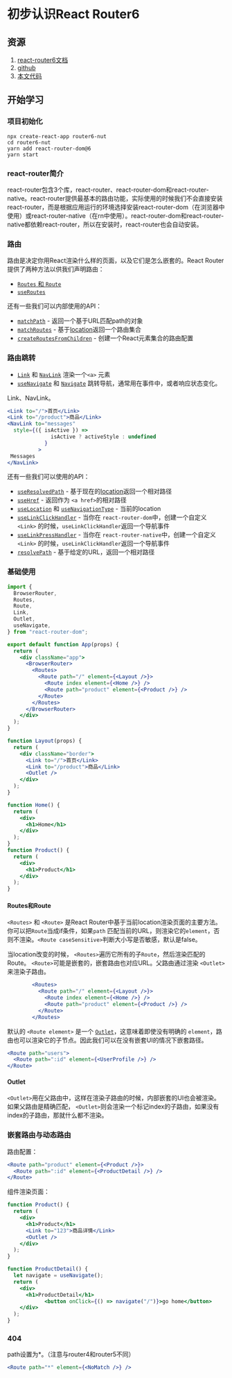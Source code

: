 # 初步认识React Router6



## 资源

1. [react-router6文档](https://reactrouter.com/docs/en/v6)
2. [github](https://github.com/remix-run/react-router)
2. [本文代码](https://github.com/bubucuo/router6-nut)



## 开始学习

### 项目初始化

```
npx create-react-app router6-nut
cd router6-nut
yarn add react-router-dom@6
yarn start
```



### react-router简介

react-router包含3个库，react-router、react-router-dom和react-router-native。react-router提供最基本的路由功能，实际使用的时候我们不会直接安装react-router，而是根据应用运行的环境选择安装react-router-dom（在浏览器中使用）或react-router-native（在rn中使用）。react-router-dom和react-router-native都依赖react-router，所以在安装时，react-router也会自动安装。



### 路由

路由是决定你用React渲染什么样的页面，以及它们是怎么嵌套的。React Router提供了两种方法以供我们声明路由：

- [`Routes` 和 `Route`](https://reactrouter.com/docs/en/v6/api#routes-and-route)
- [`useRoutes`](https://reactrouter.com/docs/en/v6/api#useroutes) 

还有一些我们可以内部使用的API：

- [`matchPath`](https://reactrouter.com/docs/en/v6/api#matchpath) - 返回一个基于URL匹配path的对象
- [`matchRoutes`](https://reactrouter.com/docs/en/v6/api#matchroutes) - 基于[location](https://reactrouter.com/docs/en/v6/api#location)返回一个路由集合
- [`createRoutesFromChildren`](https://reactrouter.com/docs/en/v6/api#createroutesfromchildren) - 创建一个React元素集合的路由配置 



### 路由跳转

- [`Link`](https://reactrouter.com/docs/en/v6/api#link) 和 [`NavLink`](https://reactrouter.com/docs/en/v6/api#navlink) 渲染一个`<a>` 元素
- [`useNavigate`](https://reactrouter.com/docs/en/v6/api#usenavigate) 和 [`Navigate`](https://reactrouter.com/docs/en/v6/api#navigate) 跳转导航，通常用在事件中，或者响应状态变化。

Link、NavLink。

```jsx
<Link to="/">首页</Link>
<Link to="/product">商品</Link>
<NavLink to="messages" 
  style={({ isActive }) =>
              isActive ? activeStyle : undefined
            }
          >
 Messages          
</NavLink>
```

还有一些我们可以使用的API：

- [`useResolvedPath`](https://reactrouter.com/docs/en/v6/api#useresolvedpath) - 基于现在的[location](https://reactrouter.com/docs/en/v6/api#location)返回一个相对路径
- [`useHref`](https://reactrouter.com/docs/en/v6/api#usehref) - 返回作为 `<a href>`的相对路径
- [`useLocation`](https://reactrouter.com/docs/en/v6/api#uselocation) 和 [`useNavigationType`](https://reactrouter.com/docs/en/v6/api#usenavigationtype) - 当前的location
- [`useLinkClickHandler`](https://reactrouter.com/docs/en/v6/api#uselinkclickhandler) - 当你在 `react-router-dom`中，创建一个自定义 `<Link>` 的时候，`useLinkClickHandler`返回一个导航事件
- [`useLinkPressHandler`](https://reactrouter.com/docs/en/v6/api#uselinkpresshandler) - 当你在 `react-router-native`中，创建一个自定义 `<Link>` 的时候，`useLinkClickHandler`返回一个导航事件
- [`resolvePath`](https://reactrouter.com/docs/en/v6/api#resolvepath) - 基于给定的URL，返回一个相对路径 



### 基础使用

```jsx
import {
  BrowserRouter,
  Routes,
  Route,
  Link,
  Outlet,
  useNavigate,
} from "react-router-dom";

export default function App(props) {
  return (
    <div className="app">
      <BrowserRouter>
        <Routes>
          <Route path="/" element={<Layout />}>
            <Route index element={<Home />} />
            <Route path="product" element={<Product />} />
          </Route>
        </Routes>
      </BrowserRouter>
    </div>
  );
}

function Layout(props) {
  return (
    <div className="border">
      <Link to="/">首页</Link>
      <Link to="/product">商品</Link>
      <Outlet />
    </div>
  );
}

function Home() {
  return (
    <div>
      <h1>Home</h1>
    </div>
  );
}
function Product() {
  return (
    <div>
      <h1>Product</h1>
    </div>
  );
}
```



#### Routes和Route

`<Routes>` 和 `<Route>` 是React Router中基于当前location渲染页面的主要方法。你可以把`Route`当成if条件，如果`path` 匹配当前的URL，则渲染它的`element`，否则不渲染。`<Route caseSensitive>`判断大小写是否敏感，默认是false。

当location改变的时候， `<Routes>`遍历它所有的子`Route`，然后渲染匹配的Route。 `<Route>`可能是嵌套的，嵌套路由也对应URL。父路由通过渲染 `<Outlet>`来渲染子路由。

```jsx
        <Routes>
          <Route path="/" element={<Layout />}>
            <Route index element={<Home />} />
            <Route path="product" element={<Product />} />
          </Route>
        </Routes>
```

默认的 `<Route element>` 是一个 [`Outlet`](https://reactrouter.com/docs/en/v6/api#outlet)，这意味着即使没有明确的 `element`，路由也可以渲染它的子节点。因此我们可以在没有嵌套UI的情况下嵌套路径。

```jsx
<Route path="users">
  <Route path=":id" element={<UserProfile />} />
</Route>
```



#### Outlet

 `<Outlet>`用在父路由中，这样在渲染子路由的时候，内部嵌套的UI也会被渲染。如果父路由是精确匹配， `<Outlet>`则会渲染一个标记index的子路由，如果没有index的子路由，那就什么都不渲染。



### 嵌套路由与动态路由

路由配置：

```jsx
<Route path="product" element={<Product />}>
  <Route path=":id" element={<ProductDetail />} />
</Route>
```

组件渲染页面：

```jsx
function Product() {
  return (
    <div>
      <h1>Product</h1>
      <Link to="123">商品详情</Link>
      <Outlet />
    </div>
  );
}

function ProductDetail() {
  let navigate = useNavigate();
  return (
    <div>
      <h1>ProductDetail</h1>
			<button onClick={() => navigate("/")}>go home</button>      
    </div>
  );
}
```



### 404

path设置为*。（注意与router4和router5不同）

```jsx
<Route path="*" element={<NoMatch />} />
```

